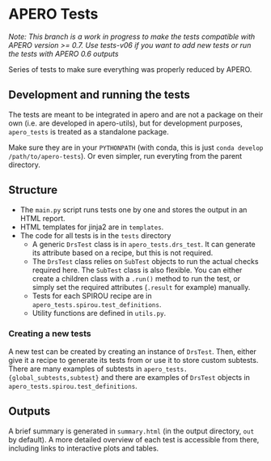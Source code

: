 # APERO Tests

*Note: This branch is a work in progress to make the tests compatible with
APERO version >= 0.7. Use tests-v06 if you want to add new tests or run the
tests with APERO 0.6 outputs*

Series of tests to make sure everything was properly reduced by APERO.

## Development and running the tests
The tests are meant to be integrated in apero and are not a package on their own (i.e. are developed in apero-utils), but for development purposes, `apero_tests` is treated as a standalone package.

Make sure they are in your `PYTHONPATH` (with conda, this is just `conda develop /path/to/apero-tests`).
Or even simpler, run everyting from the parent directory.

## Structure
- The `main.py` script runs tests one by one and stores the output in an HTML report.
- HTML templates for jinja2 are in `templates`.
- The code for all tests is in the `tests` directory
  - A generic `DrsTest` class is in `apero_tests.drs_test`. It can generate its
    attribute based on a recipe, but this is not required.
  - The `DrsTest` class relies on `SubTest` objects to run the actual checks
    required here. The `SubTest` class is also flexible. You can either create
    a children class with a `.run()` method to run the test, or simply set the
    required attributes (`.result` for example) manually.
  - Tests for each SPIROU recipe are in `apero_tests.spirou.test_definitions`.
  - Utility functions are defined in `utils.py`.

### Creating a new tests
A new test can be created by creating an instance of `DrsTest`. Then, either
give it a recipe to generate its tests from or use it to store custom subtests.
There are many examples of subtests in `apero_tests.{global_subtests,subtest}`
and there are examples of `DrsTest` objects in
`apero_tests.spirou.test_definitions`.


## Outputs
A brief summary is generated in `summary.html` (in the output directory, `out` by default).
A more detailed overview of each test is accessible from there, including links to interactive
plots and tables.
